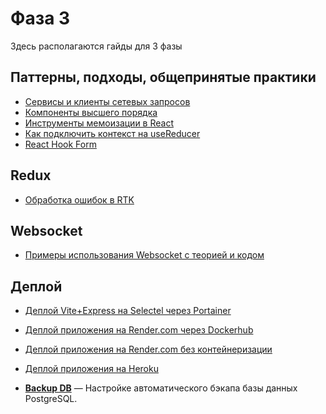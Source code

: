 # Фаза 3

Здесь располагаются гайды для 3 фазы

## Паттерны, подходы, общепринятые практики

- [Сервисы и клиенты сетевых запросов](./services.md)
- [Компоненты высшего порядка](./hoc.md)
- [Инструменты мемоизации в React](./memoization.md)
- [Как подключить контекст на useReducer](./)
- [React Hook Form](../phase-2/react-hook-form.md)

## Redux

- [Обработка ошибок в RTK](./rtk-errors.md)

## Websocket

- [Примеры использования Websocket с теорией и кодом](https://github.com/Elbrus-Bootcamp/231-socket-examples)

## Деплой

- [Деплой Vite+Express на Selectel через Portainer](./deploy/deploy-guide-docker-selectel-portainer.md)
- [Деплой приложения на Render.com через Dockerhub](./deploy/deploy-guide-docker-render.md)
- [Деплой приложения на Render.com без контейнеризации](./deploy/deploy-guide-render.md)
- [Деплой приложения на Heroku](./deploy/deploy-guide-heroku.md)

- [**Backup DB**](./devops/backup_db.md) — Настройке автоматического бэкапа базы данных PostgreSQL.
